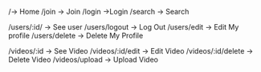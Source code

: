 /-> Home
/join -> Join
/login ->Login
/search -> Search

/users/:id/ -> See user
/users/logout -> Log Out
/users/edit -> Edit My profile
/users/delete -> Delete My Profile

/videos/:id -> See Video
/videos/:id/edit -> Edit Video
/videos/:id/delete -> Delete Video
/videos/upload -> Upload Video
